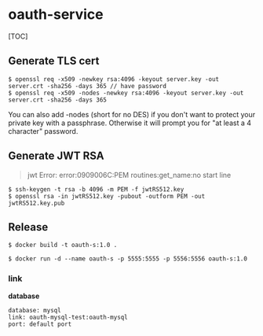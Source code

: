# oauth-service

[TOC]

## Generate TLS cert
```shell=
$ openssl req -x509 -newkey rsa:4096 -keyout server.key -out server.crt -sha256 -days 365 // have password
$ openssl req -x509 -nodes -newkey rsa:4096 -keyout server.key -out server.crt -sha256 -days 365
```
You can also add -nodes (short for no DES) if you don't want to protect your private key with a passphrase. Otherwise it will prompt you for "at least a 4 character" password.

## Generate JWT RSA
> jwt Error: error:0909006C:PEM routines:get_name:no start line
```shell=
$ ssh-keygen -t rsa -b 4096 -m PEM -f jwtRS512.key
$ openssl rsa -in jwtRS512.key -pubout -outform PEM -out jwtRS512.key.pub
```

## Release
```shell=
$ docker build -t oauth-s:1.0 .

$ docker run -d --name oauth-s -p 5555:5555 -p 5556:5556 oauth-s:1.0
```

### link
**database**

    database: mysql
    link: oauth-mysql-test:oauth-mysql
    port: default port
